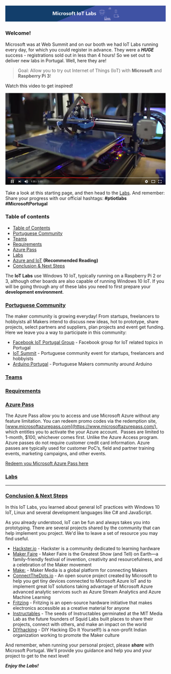![IoT Labs][general-logo]
<!--
![IoT Labs][general-logo-guarda]
![IoT Labs][general-logo-porto]
![IoT Labs][general-logo-lisboa]-->

### Welcome!

Microsoft was at Web Summit and on our booth we had IoT Labs running every day, for which you could register in advance. They were a ***HUGE*** success - registrations sold out in less than 4 hours!
So we set out to deliver new labs in Portugal. Well, here they are!

> Goal: Allow you to try out Internet of Things (IoT) with **Microsoft** and **Raspberry Pi 3**!

Watch this video to get inspired!

<a href="https://www.youtube.com/watch?v=h7B4_s4hvvc" target="_blank"><img src="./images/the-garage-video.png" alt="" width="512" height="288" border="0" /></a>

Take a look at this starting page, and then head to the [Labs](./content/readme.md). And remember: Share your progress with our official hashtags: **#ptiotlabs #MicrosoftPortugal**

### Table of contents
 * [Table of Contents](#table-of-contents)
 * [Portuguese Community](#portuguese-community)
 * [Teams](#teams)
 * [Requirements](#requirements)
 * [Azure Pass](#azure-pass)
 * [Labs](./content/readme.md)
 * [Azure and IoT](./content/azure-and-iot.md) **(Recommended Reading)**
 * [Conclusion & Next Steps](#conclusions-next-steps)

The **IoT Labs** use Windows 10 IoT, typically running on a Raspberry Pi 2 or 3, although other boards are also capable of running Windows 10 IoT. If you will be going through any of these labs you need to first prepare your **development environment**.

### [Portuguese Community](#portuguese-community)

The maker community is growing everyday! From startups, freelancers to hobbyists all Makers intend to discuss new ideas, hot to prototype, share projects, select partners and suppliers, plan projects and event get funding. Here we leave you a way to participate in this community:

 * [Facebook IoT Portugal Group](https://www.facebook.com/groups/IoTPortugal) - Facebook group for IoT related topics in Portugal
 * [IoT Summit](http://www.iotsummit.pt/) - Portuguese community event for startups, freelancers and hobbyists
 * [Arduino Portugal](http://www.arduinoportugal.pt/) - Portuguese Makers community around Arduino


### [Teams](#teams)

### [Requirements](#requirements)

### [Azure Pass](#azure-pass)

The Azure Pass allow you to access and use Microsoft Azure without any feature limitation. You can redeem promo codes via the redemption site, [www.microsoftazurepass.com](https://www.microsoftazurepass.com/), which entitles you to activate the your Azure account. 
Passes are limited to 1-month, $100, whichever comes first. Unlike the Azure Access program. Azure passes do not require customer credit card information. Azure passes are typically used for customer PoC’s, field and partner training events, marketing campaigns, and other events.  

[Redeem you Microsoft Azure Pass here](https://www.microsoftazurepass.com/)

### [Labs](#labs)


---

### [Conclusion & Next Steps](#conclusions-next-steps)
In this IoT Labs, you learned about general IoT practices with Windows 10 IoT, Linux and several development languages like C# and JavaScript.

As you already understood, IoT can be fun and always takes you into prototyping. There are several projects shared by the community that can help implement you project. We'd like to leave a set of resource you may find useful.
 * [Hackster.io](https://www.hackster.io/) - Hackster is a community dedicated to learning hardware
 * [Maker Faire](https://makerfaire.com/) - Maker Faire is the Greatest Show (and Tell) on Earth—a family-friendly festival of invention, creativity and resourcefulness, and a celebration of the Maker movement
 * [Make:](https://makezine.com/projects/) - Maker Media is a global platform for connecting Makers
 * [ConnectTheDots.io](http://connectthedots.io) - An open source project created by Microsoft to help you get tiny devices connected to Microsoft Azure IoT and to implement great IoT solutions taking advantage of Microsoft Azure advanced analytic services such as Azure Stream Analytics and Azure Machine Learning
 * [Fritzing](http://fritzing.org/) - Fritzing is an open-source hardware initiative that makes electronics accessible as a creative material for anyone
 * [Instructables](https://www.instructables.com/howto/iot/) - The seeds of Instructables germinated at the MIT Media Lab as the future founders of Squid Labs built places to share their projects, connect with others, and make an impact on the world
 * [DIYhacking](https://diyhacking.com/about-diy-hacking/) - DIY Hacking (Do It Yourself!) is a non-profit Indian organization working to promote the Maker culture

And remember, when running your personal project, please ***share*** with Microsoft Portugal. We'll provide you guidance and help you and your project to get to the next level!

***Enjoy the Labs!***

[general-logo]: ./images/banner-geral.png "IoT Labs"
[general-logo-guarda]: ./images/banner-guarda.png "IoT Labs"
[general-logo-lisboa]: ./images/banner-lisboa.png "IoT Labs"
[general-logo-porto]: ./images/banner-porto.png "IoT Labs"
